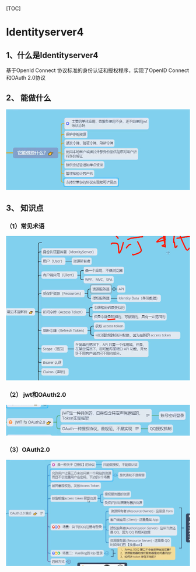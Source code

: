 [TOC]

# Identityserver4

## 1、什么是Identityserver4

基于OpenId Connect 协议标准的身份认证和授权程序，实现了OpenID Connect 和OAuth 2.0协议

## 2、 能做什么

![image-20210904152837135](../image/image-20210904152837135.png)



## 3、 知识点

### （1）常见术语

![image-20210904153355229](../image/image-20210904153355229.png)

### （2） jwt和OAuth2.0

![image-20210904153806028](../image/image-20210904153806028.png)

### （3）OAuth2.0

![image-20210904154012740](../image/image-20210904154012740.png)